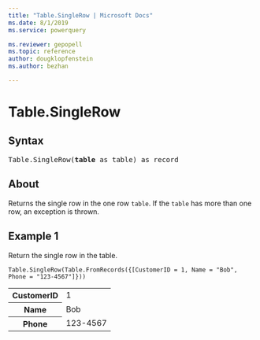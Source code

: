 ```yaml
---
title: "Table.SingleRow | Microsoft Docs"
ms.date: 8/1/2019
ms.service: powerquery

ms.reviewer: gepopell
ms.topic: reference
author: dougklopfenstein
ms.author: bezhan

---
```

# Table.SingleRow

## Syntax

<pre>
Table.SingleRow(<b>table</b> as table) as record  
</pre> 
  
## About  
Returns the single row in the one row `table`. If the `table` has more than one row, an exception is thrown.

## Example 1
Return the single row in the table.

```powerquery-m
Table.SingleRow(Table.FromRecords({[CustomerID = 1, Name = "Bob", Phone = "123-4567"]}))
```

<table> <tr> <th>CustomerID</th> <td>1</td> </tr> <tr> <th>Name</th> <td>Bob</td> </tr> <tr> <th>Phone</th> <td>123-4567</td> </tr> </table>
